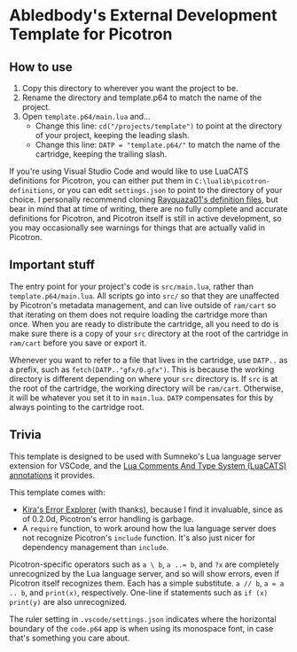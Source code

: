 # Abledbody's External Development Template for Picotron

## How to use

1. Copy this directory to wherever you want the project to be.
2. Rename the directory and template.p64 to match the name of the project.
3. Open `template.p64/main.lua` and...
	- Change this line: `cd("/projects/template")` to point at the directory of your project, keeping the leading slash.
	- Change this line: `DATP = "template.p64/"` to match the name of the cartridge, keeping the trailing slash.

If you're using Visual Studio Code and would like to use LuaCATS definitions for Picotron, you can either put them in `C:\lualib\picotron-definitions`, or you can edit `settings.json` to point to the directory of your choice. I personally recommend cloning [Rayquaza01's definition files](https://github.com/Rayquaza01/picotron-definitions), but bear in mind that at time of writing, there are no fully complete and accurate definitions for Picotron, and Picotron itself is still in active development, so you may occasionally see warnings for things that are actually valid in Picotron.

## Important stuff

The entry point for your project's code is `src/main.lua`, rather than `template.p64/main.lua`. All scripts go into `src/` so that they are unaffected by Picotron's metadata management, and can live outside of `ram/cart` so that iterating on them does not require loading the cartridge more than once. When you are ready to distribute the cartridge, all you need to do is make sure there is a copy of your `src` directory at the root of the cartridge in `ram/cart` before you save or export it.

Whenever you want to refer to a file that lives in the cartridge, use `DATP..` as a prefix, such as `fetch(DATP.."gfx/0.gfx")`. This is because the working directory is different depending on where your `src` directory is. If `src` is at the root of the cartridge, the working directory will be `ram/cart`. Otherwise, it will be whatever you set it to in `main.lua`. `DATP` compensates for this by always pointing to the cartridge root.

## Trivia

This template is designed to be used with Sumneko's Lua language server extension for VSCode, and the [Lua Comments And Type System (LuaCATS) annotations](https://luals.github.io/wiki/annotations/) it provides.

This template comes with:
- [Kira's Error Explorer](https://www.lexaloffle.com/bbs/?pid=147383#p) (with thanks), because I find it invaluable, since as of 0.2.0d, Picotron's error handling is garbage.
- A `require` function, to work around how the lua language server does not recognize Picotron's `include` function. It's also just nicer for dependency management than `include`.

Picotron-specific operators such as `a \ b`, `a ..= b`, and `?x` are completely unrecognized by the Lua language server, and so will show errors, even if Picotron itself recognizes them. Each has a simple substitute. `a // b`, `a = a .. b`, and `print(x)`, respectively. One-line if statements such as `if (x) print(y)` are also unrecognized.

The ruler setting in `.vscode/settings.json` indicates where the horizontal boundary of the `code.p64` app is when using its monospace font, in case that's something you care about.
